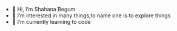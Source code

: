 - 👋 Hi, I’m Shahana Begum
- 👀 I’m interested in many things,to name one is to explore things
- 🌱 I’m currently learning to code

<!---
Unknown-soul16/Unknown-soul16 is a ✨ special ✨ repository because its `README.md` (this file) appears on your GitHub profile.
You can click the Preview link to take a look at your changes.
--->
